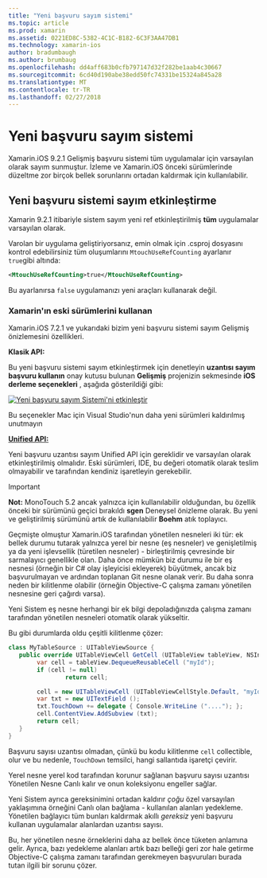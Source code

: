 ```yaml
---
title: "Yeni başvuru sayım sistemi"
ms.topic: article
ms.prod: xamarin
ms.assetid: 0221ED8C-5382-4C1C-B182-6C3F3AA47DB1
ms.technology: xamarin-ios
author: bradumbaugh
ms.author: brumbaug
ms.openlocfilehash: dd4aff683b0cfb797147d32f282be1aab4c30667
ms.sourcegitcommit: 6cd40d190abe38edd50fc74331be15324a845a28
ms.translationtype: MT
ms.contentlocale: tr-TR
ms.lasthandoff: 02/27/2018
---
```

# <a name="new-reference-counting-system"></a>Yeni başvuru sayım sistemi

Xamarin.iOS 9.2.1 Gelişmiş başvuru sistemi tüm uygulamalar için varsayılan olarak sayım sunmuştur. İzleme ve Xamarin.iOS önceki sürümlerinde düzeltme zor birçok bellek sorunlarını ortadan kaldırmak için kullanılabilir.

## <a name="enabling-the-new-reference-counting-system"></a>Yeni başvuru sistemi sayım etkinleştirme

Xamarin 9.2.1 itibariyle sistem sayım yeni ref etkinleştirilmiş **tüm** uygulamalar varsayılan olarak.

Varolan bir uygulama geliştiriyorsanız, emin olmak için .csproj dosyasını kontrol edebilirsiniz tüm oluşumlarını `MtouchUseRefCounting` ayarlanır `true`gibi altında:

```xml
<MtouchUseRefCounting>true</MtouchUseRefCounting>
```

Bu ayarlanırsa `false` uygulamanızı yeni araçları kullanarak değil.

### <a name="using-older-versions-of-xamarin"></a>Xamarin'ın eski sürümlerini kullanan

Xamarin.iOS 7.2.1 ve yukarıdaki bizim yeni başvuru sistemi sayım Gelişmiş önizlemesini özellikleri.

**Klasik API:**

Bu yeni başvuru sistemi sayım etkinleştirmek için denetleyin **uzantısı sayım başvuru kullanın** onay kutusu bulunan **Gelişmiş** projenizin sekmesinde **iOS derleme seçenekleri** , aşağıda gösterildiği gibi: 

[ ![](newrefcount-images/image1.png "Yeni başvuru sayım Sistemi'ni etkinleştir")](newrefcount-images/image1.png)

Bu seçenekler Mac için Visual Studio'nun daha yeni sürümleri kaldırılmış unutmayın

 **[Unified API:](~/cross-platform/macios/unified/index.md)**

 Yeni başvuru uzantısı sayım Unified API için gereklidir ve varsayılan olarak etkinleştirilmiş olmalıdır. Eski sürümleri, IDE, bu değeri otomatik olarak teslim olmayabilir ve tarafından kendiniz işaretleyin gerekebilir.

    
> [!IMPORTANT]
> **Not:** MonoTouch 5.2 ancak yalnızca için kullanılabilir olduğundan, bu özellik önceki bir sürümünü geçici bırakıldı **sgen** Deneysel önizleme olarak. Bu yeni ve geliştirilmiş sürümünü artık de kullanılabilir **Boehm** atık toplayıcı.


Geçmişte olmuştur Xamarin.iOS tarafından yönetilen nesneleri iki tür: ek bellek durumu tutarak yalnızca yerel bir nesne (eş nesneler) ve genişletilmiş ya da yeni işlevsellik (türetilen nesneler) - birleştirilmiş çevresinde bir sarmalayıcı genellikle olan. Daha önce mümkün biz durumu ile bir eş nesnesi (örneğin bir C# olay işleyicisi ekleyerek) büyütmek, ancak biz başvurulmayan ve ardından toplanan Git nesne olanak verir. Bu daha sonra neden bir kilitlenme olabilir (örneğin Objective-C çalışma zamanı yönetilen nesnesine geri çağırdı varsa).

Yeni Sistem eş nesne herhangi bir ek bilgi depoladığınızda çalışma zamanı tarafından yönetilen nesneleri otomatik olarak yükseltir.

Bu gibi durumlarda oldu çeşitli kilitlenme çözer:

```csharp
class MyTableSource : UITableViewSource {
   public override UITableViewCell GetCell (UITableView tableView, NSIndexPath indexPath) {
        var cell = tableView.DequeueReusableCell ("myId");
        if (cell != null)
                return cell;

        cell = new UITableViewCell (UITableViewCellStyle.Default, "myId");
        var txt = new UITextField ();
        txt.TouchDown += delegate { Console.WriteLine ("...."); };
        cell.ContentView.AddSubview (txt);
        return cell;
   }
}
```

Başvuru sayısı uzantısı olmadan, çünkü bu kodu kilitlenme `cell` collectible, olur ve bu nedenle, `TouchDown` temsilci, hangi sallantıda işaretçi çevirir.

Yerel nesne yerel kod tarafından korunur sağlanan başvuru sayısı uzantısı Yönetilen Nesne Canlı kalır ve onun koleksiyonu engeller sağlar.

Yeni Sistem ayrıca gereksinimini ortadan kaldırır *çoğu* özel varsayılan yaklaşımına örneğini Canlı olan bağlama - kullanılan alanları yedekleme. Yönetilen bağlayıcı tüm bunları kaldırmak akıllı *gereksiz* yeni başvuru kullanan uygulamalar alanlardan uzantısı sayısı.

Bu, her yönetilen nesne örneklerini daha az bellek önce tüketen anlamına gelir. Ayrıca, bazı yedekleme alanları artık bazı belleği geri zor hale getirme Objective-C çalışma zamanı tarafından gerekmeyen başvuruları burada tutan ilgili bir sorunu çözer.

